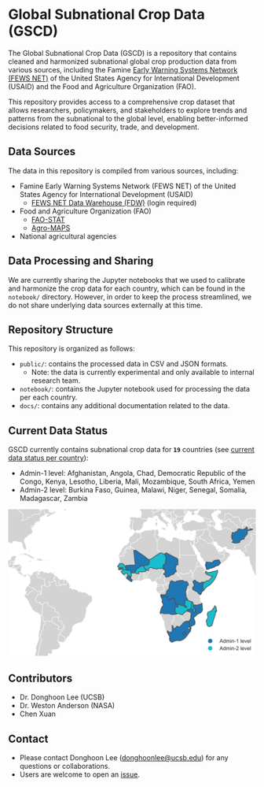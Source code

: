 # Global Subnational Crop Data (GSCD)

The Global Subnational Crop Data (GSCD) is a repository that contains cleaned and harmonized subnational global crop production data from various sources, including the Famine [Early Warning Systems Network (FEWS NET)](https://fews.net/) of the United States Agency for International Development (USAID) and the Food and Agriculture Organization (FAO).</br>

This repository provides access to a comprehensive crop dataset that allows researchers, policymakers, and stakeholders to explore trends and patterns from  the subnational to the global level, enabling better-informed decisions related to food security, trade, and development.</br>

## Data Sources
The data in this repository is compiled from various sources, including:
- Famine Early Warning Systems Network (FEWS NET) of the United States Agency for International Development (USAID)
    - [FEWS NET Data Warehouse (FDW)](https://fews.net/data) (login required)
- Food and Agriculture Organization (FAO)
    - [FAO-STAT](https://www.fao.org/faostat/en/#home)
    - [Agro-MAPS](https://gaez.fao.org/pages/agromaps)
- National agricultural agencies

## Data Processing and Sharing
We are currently sharing the Jupyter notebooks that we used to calibrate and harmonize the crop data for each country, which can be found in the `notebook/` directory. However, in order to keep the process streamlined, we do not share underlying data sources externally at this time. 

## Repository Structure
This repository is organized as follows:

- `public/`: contains the processed data in CSV and JSON formats. 
    - Note: the data is currently experimental and only available to internal research team.
- `notebook/`: contains the Jupyter notebook used for processing the data per each country.
- `docs/`: contains any additional documentation related to the data.

## Current Data Status
GSCD currently contains subnational crop data for **`19`** countries (see [current data status per country](/docs/data_status_per_country.md)):</br>
- Admin-1 level: Afghanistan, Angola, Chad, Democratic Republic of the Congo, Kenya, Lesotho, Liberia, Mali, Mozambique, South Africa, Yemen
- Admin-2 level: Burkina Faso, Guinea, Malawi, Niger, Senegal, Somalia, Madagascar, Zambia

<img src="./docs/current_status_map.svg" alt="drawing" width="800"/>

## Contributors
- Dr. Donghoon Lee (UCSB)
- Dr. Weston Anderson (NASA)
- Chen Xuan

## Contact 
- Please contact Donghoon Lee ([donghoonlee@ucsb.edu](donghoonlee@ucsb.edu)) for any questions or collaborations.</br>
- Users are welcome to open an [issue](https://github.com/chc-ucsb/gscd/issues).

<!-- ## Usage
The data in this repository is available for free and unrestricted use. Users are encouraged to cite the sources of the data appropriately. The repository can be cloned or downloaded using the git command or the Github interface.

## Contributing
Contributions to this repository are welcome, including new data sources or improvements to the existing data. To contribute, please create a pull request with a clear description of the changes proposed.

## License
The data in this repository is licensed under the Creative Commons Attribution 4.0 International license (CC BY 4.0). -->
